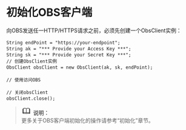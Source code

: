 # 初始化OBS客户端<a name="ZH-CN_TOPIC_0142815515"></a>

向OBS发送任一HTTP/HTTPS请求之前，必须先创建一个ObsClient实例：

```
String endPoint = "https://your-endpoint";
String ak = "*** Provide your Access Key ***";
String sk = "*** Provide your Secret Key ***";
// 创建ObsClient实例
ObsClient obsClient = new ObsClient(ak, sk, endPoint);
 
// 使用访问OBS
        
// 关闭obsClient
obsClient.close();
```

>![](public_sys-resources/icon-note.gif) **说明：**   
>更多关于OBS客户端初始化的操作请参考“初始化”章节。  

